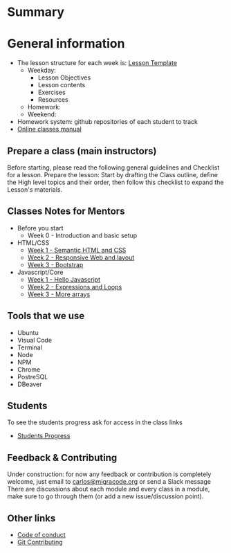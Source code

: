 # Summary

# General information

- The lesson structure for each week is: [Lesson Template](/others/lesson-template.md)
  - Weekday:
    - Lesson Objectives
    - Lesson contents
    - Exercises
    - Resources
  - Homework:
  - Weekend:
- Homework system: github repositories of each student to track
- [Online classes manual](https://docs.google.com/document/d/13KBKYSfzPxzGtEE5HM15M6vUOjSz71wgYNfx0SOGQQE/edit)

## Prepare a class (main instructors)

Before starting, please read the following general guidelines and Checklist for a lesson.
Prepare the lesson: Start by drafting the Class outline, define the High level topics and their order, then follow this checklist to expand the Lesson's materials.

## Classes Notes for Mentors

- Before you start
  - Week 0 - Introduction and basic setup
- HTML/CSS
  - [Week 1 - Semantic HTML and CSS](../html-css/week-1/mentors.md) 
  - [Week 2 - Responsive Web and layout](../html-css/week-2/mentors.md) 
  - [Week 3 - Bootstrap](../html-css/week-3/mentors.md)
- Javascript/Core
  - [Week 1 - Hello Javascript](/js-core/week-04/mentors.md)
  - [Week 2 - Expressions and Loops](/js-core/week-05/mentors.md)
  - [Week 3 - More arrays](/js-core/week-06/mentors.md)


## Tools that we use

- Ubuntu
- Visual Code
- Terminal
- Node
- NPM
- Chrome
- PostreSQL
- DBeaver

## Students

To see the students progress ask for access in the class links

- [Students Progress](https://docs.google.com/spreadsheets/d/1TKd_X-bsx1qbInkAv7x5d3slkJF9sEExfCnFRyjllBk)

## Feedback & Contributing

Under construction: for now any feedback or contribution is completely welcome, just email to carlos@migracode.org or send a Slack message
There are discussions about each module and every class in a module, make sure to go through them (or add a new issue/discussion point).

## Other links

- [Code of conduct](CODE_OF_CONDUCT.md)
- [Git Contributing](CONTRIBUTING.md)


